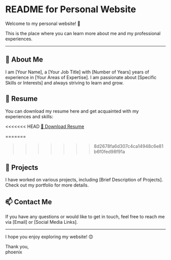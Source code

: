 # README for Personal Website

Welcome to my personal website! 👋

This is the place where you can learn more about me and my professional experiences.

---

## 💼 About Me
I am [Your Name], a [Your Job Title] with [Number of Years] years of experience in [Your Areas of Expertise]. I am passionate about [Specific Skills or Interests] and always striving to learn and grow.

## 📜 Resume
You can download my resume here and get acquainted with my experiences and skills:

<<<<<<< HEAD
[🔗 Download Resume](your_resume_link)

=======
>>>>>>> 8d2678fa6d307c4ca14948c6e81b6f0fed98f91a
## 🌟 Projects
I have worked on various projects, including [Brief Description of Projects]. Check out my portfolio for more details.

## 📫 Contact Me
If you have any questions or would like to get in touch, feel free to reach me via [Email] or [Social Media Links].

---

I hope you enjoy exploring my website! 😊

Thank you,  
phoenix
